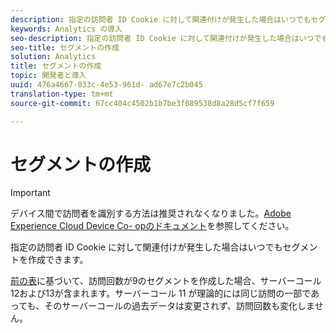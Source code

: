 ```yaml
---
description: 指定の訪問者 ID Cookie に対して関連付けが発生した場合はいつでもセグメントを作成できます。
keywords: Analytics の導入
seo-description: 指定の訪問者 ID Cookie に対して関連付けが発生した場合はいつでもセグメントを作成できます。
seo-title: セグメントの作成
solution: Analytics
title: セグメントの作成
topic: 開発者と導入
uuid: 476a4667-033c-4e53-961d- ad67e7c2b045
translation-type: tm+mt
source-git-commit: 67cc404c4502b1b7be3f089538d8a28d5cf7f659

---
```



# セグメントの作成

>[!IMPORTANT]
>
>デバイス間で訪問者を識別する方法は推奨されなくなりました。[Adobe Experience Cloud Device Co- opのドキュメント](https://marketing.adobe.com/resources/help/en_US/mcdc/)を参照してください。

指定の訪問者 ID Cookie に対して関連付けが発生した場合はいつでもセグメントを作成できます。

[前の表](../../../implement/js-implementation/xdevice-visid/visit-example.md#concept_E3B32B8E539F4FDC8E3FA872328B87BA)に基づいて、訪問回数が9のセグメントを作成した場合、サーバーコール12および13が含まれます。サーバーコール 11 が理論的には同じ訪問の一部であっても、そのサーバーコールの過去データは変更されず、訪問回数も変化しません。
